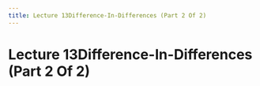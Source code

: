 ```yaml
---
title: Lecture 13Difference-In-Differences (Part 2 Of 2)
---
```

# Lecture 13Difference-In-Differences (Part 2 Of 2)
